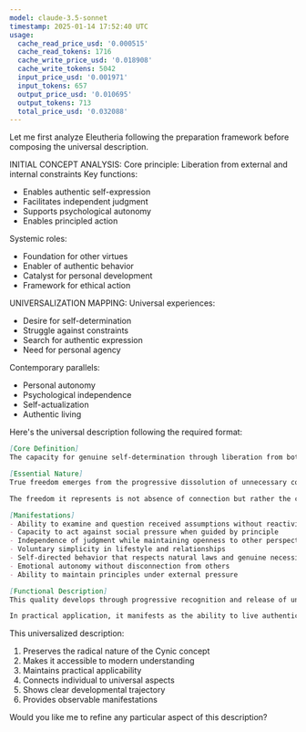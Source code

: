```yaml
---
model: claude-3.5-sonnet
timestamp: 2025-01-14 17:52:40 UTC
usage:
  cache_read_price_usd: '0.000515'
  cache_read_tokens: 1716
  cache_write_price_usd: '0.018908'
  cache_write_tokens: 5042
  input_price_usd: '0.001971'
  input_tokens: 657
  output_price_usd: '0.010695'
  output_tokens: 713
  total_price_usd: '0.032088'
---
```


Let me first analyze Eleutheria following the preparation framework before composing the universal description.

INITIAL CONCEPT ANALYSIS:
Core principle: Liberation from external and internal constraints
Key functions:
- Enables authentic self-expression
- Facilitates independent judgment
- Supports psychological autonomy
- Enables principled action

Systemic roles:
- Foundation for other virtues
- Enabler of authentic behavior
- Catalyst for personal development
- Framework for ethical action

UNIVERSALIZATION MAPPING:
Universal experiences:
- Desire for self-determination
- Struggle against constraints
- Search for authentic expression
- Need for personal agency

Contemporary parallels:
- Personal autonomy
- Psychological independence
- Self-actualization
- Authentic living

Here's the universal description following the required format:

```markdown
[Core Definition]
The capacity for genuine self-determination through liberation from both external constraints and internal compulsions, enabling authentic expression and principled action. This freedom manifests as independence from unnecessary social conventions, material attachments, and psychological dependencies while maintaining responsible engagement with life's fundamental requirements.

[Essential Nature]
True freedom emerges from the progressive dissolution of unnecessary constraints while maintaining conscious engagement with life's genuine necessities. It differs from mere rebellion or detachment by combining independence with responsibility, and autonomy with discernment. This quality develops through the systematic examination of what truly constrains us versus what merely appears to do so, leading to an increasingly refined ability to distinguish between authentic needs and conditioned wants.

The freedom it represents is not absence of connection but rather the capacity for conscious, chosen engagement. It manifests as the ability to act from genuine conviction rather than compulsion, to choose authentically rather than reactively, and to maintain independence without isolation.

[Manifestations]
- Ability to examine and question received assumptions without reactivity
- Capacity to act against social pressure when guided by principle
- Independence of judgment while maintaining openness to other perspectives
- Voluntary simplicity in lifestyle and relationships
- Self-directed behavior that respects natural laws and genuine necessities
- Emotional autonomy without disconnection from others
- Ability to maintain principles under external pressure

[Functional Description]
This quality develops through progressive recognition and release of unnecessary constraints, combined with strengthening of internal guidance systems. It begins with identifying external restrictions and examining their validity, then moves to recognizing and addressing internal limitations like fears, attachments, and unconscious conditioning. The process requires both courage to challenge limitations and wisdom to discern genuine necessities from artificial constraints.

In practical application, it manifests as the ability to live authentically while maintaining functional engagement with society. This includes making conscious choices about social participation, maintaining principled positions despite pressure, and developing lifestyle patterns based on examined values rather than convention. The result is neither conformity nor rebellion, but rather conscious, principled engagement with life on own terms while respecting natural laws and genuine human needs.
```

This universalized description:
1. Preserves the radical nature of the Cynic concept
2. Makes it accessible to modern understanding
3. Maintains practical applicability
4. Connects individual to universal aspects
5. Shows clear developmental trajectory
6. Provides observable manifestations

Would you like me to refine any particular aspect of this description?